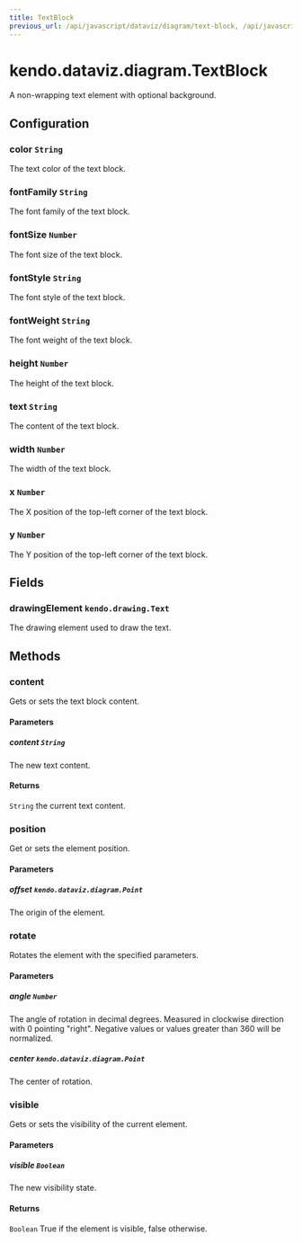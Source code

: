 ```yaml
---
title: TextBlock
previous_url: /api/javascript/dataviz/diagram/text-block, /api/javascript/dataviz/diagram/text-block
---
```


# kendo.dataviz.diagram.TextBlock

A non-wrapping text element with optional background.

## Configuration

### color `String`

The text color of the text block.

### fontFamily `String`

The font family of the text block.

### fontSize `Number`

The font size of the text block.

### fontStyle `String`

The font style of the text block.

### fontWeight `String`

The font weight of the text block.

### height `Number`

The height of the text block.

### text `String`

The content of the text block.

### width `Number`

The width of the text block.

### x `Number`

The X position of the top-left corner of the text block.

### y `Number`

The Y position of the top-left corner of the text block.

## Fields

### drawingElement `kendo.drawing.Text`

The drawing element used to draw the text.

## Methods

### content
Gets or sets the text block content.

#### Parameters

##### content `String`
The new text content.

#### Returns
`String` the current text content.


### position
Get or sets the element position.

#### Parameters

##### offset `kendo.dataviz.diagram.Point`
The origin of the element.


### rotate
Rotates the element with the specified parameters.

#### Parameters

##### angle `Number`
The angle of rotation in decimal degrees.
Measured in clockwise direction with 0 pointing "right".
Negative values or values greater than 360 will be normalized.

##### center `kendo.dataviz.diagram.Point`
The center of rotation.


### visible
Gets or sets the visibility of the current element.

#### Parameters

##### visible `Boolean`
The new visibility state.

#### Returns
`Boolean` True if the element is visible, false otherwise.
